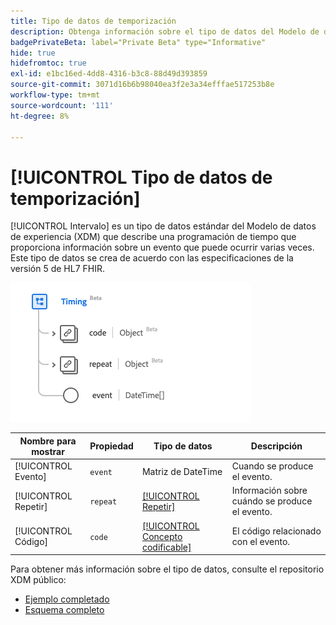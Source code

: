 ```yaml
---
title: Tipo de datos de temporización
description: Obtenga información sobre el tipo de datos del Modelo de datos de experiencia de tiempo (XDM).
badgePrivateBeta: label="Private Beta" type="Informative"
hide: true
hidefromtoc: true
exl-id: e1bc16ed-4dd8-4316-b3c8-88d49d393859
source-git-commit: 3071d16b6b98040ea3f2e3a34efffae517253b8e
workflow-type: tm+mt
source-wordcount: '111'
ht-degree: 8%

---
```


# [!UICONTROL Tipo de datos de temporización]

[!UICONTROL Intervalo] es un tipo de datos estándar del Modelo de datos de experiencia (XDM) que describe una programación de tiempo que proporciona información sobre un evento que puede ocurrir varias veces. Este tipo de datos se crea de acuerdo con las especificaciones de la versión 5 de HL7 FHIR.

![Estructura de tipo de datos de tiempo](../../../images/healthcare/data-types/timing.png)

| Nombre para mostrar | Propiedad | Tipo de datos | Descripción |
| --- | --- | --- | --- |
| [!UICONTROL Evento] | `event` | Matriz de DateTime | Cuando se produce el evento. |
| [!UICONTROL Repetir] | `repeat` | [[!UICONTROL Repetir]](../data-types/repeat.md) | Información sobre cuándo se produce el evento. |
| [!UICONTROL Código] | `code` | [[!UICONTROL Concepto codificable]](../data-types/codeable-concept.md) | El código relacionado con el evento. |

Para obtener más información sobre el tipo de datos, consulte el repositorio XDM público:

* [Ejemplo completado](https://github.com/adobe/xdm/blob/master/extensions/industry/healthcare/fhir/datatypes/timing.example.1.json)
* [Esquema completo](https://github.com/adobe/xdm/blob/master/extensions/industry/healthcare/fhir/datatypes/timing.schema.json)
